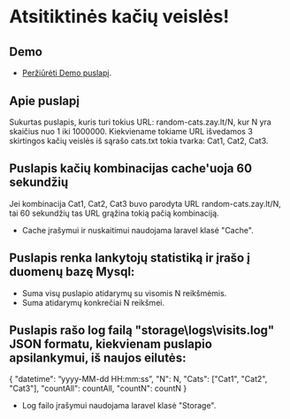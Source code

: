 <p align="center"><h3 class="lead display-4" style="font-size: 2rem;"><i class="fas fa-cat"></i> Atsitiktinės kačių veislės!</h3></p>

## Demo
- [Peržiūrėti Demo puslapį](https://random-cats.zay.lt).

## Apie puslapį

Sukurtas puslapis, kuris turi tokius URL: random-cats.zay.lt/N, kur N yra skaičius nuo 1 iki 1000000.
Kiekviename tokiame URL išvedamos 3 skirtingos kačių veislės iš sąrašo cats.txt tokia tvarka: Cat1, Cat2, Cat3.

## Puslapis kačių kombinacijas cache'uoja 60 sekundžių
Jei kombinacija Cat1, Cat2, Cat3 buvo parodyta URL random-cats.zay.lt/N, tai 60 sekundžių tas URL grąžina tokią pačią kombinaciją.
- Cache įrašymui ir nuskaitimui naudojama laravel klasė "Cache".

## Puslapis renka lankytojų statistiką ir įrašo į duomenų bazę Mysql:
- Suma visų puslapio atidarymų su visomis N reikšmėmis.
- Suma atidarymų konkrečiai N reikšmei.

## Puslapis rašo log failą "storage\logs\visits.log" JSON formatu, kiekvienam puslapio apsilankymui, iš naujos eilutės:
{
"datetime": “yyyy-MM-dd HH:mm:ss”,
"N": N,
"Cats": ["Cat1", "Cat2", "Cat3"],
"countAll": countAll,
"countN": countN
}
- Log failo įrašymui naudojama laravel klasė "Storage".